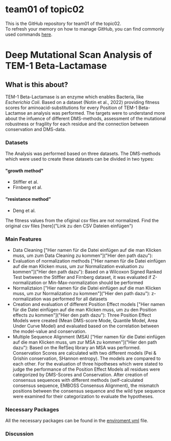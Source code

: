 # team01 of topic02 

 This is the GitHub repository for team01 of the topic02.  
 To refresh your memory on how to manage GitHub, you can find commonly used commands [here](https://github.com/joshnh/Git-Commands). 

# Deep Mutational Scan Analysis of TEM-1 Beta-Lactamase
## What is this about?
TEM-1 Beta-Lactamase is an enzyme which enables Bacteria, like *Escherichia Coli*. Based on a dataset (Notin et al., 2022) providing fitness scores for aminoacid-substitutions for every Position of TEM-1 Beta-Lactamse an analysis was performed. The targets were to understand more about the infuence of different DMS-methods, assessment of the mutational robustness or fragility for each residue and the connection between conservation and DMS-data.

### Datasets
The Analysis was performed based on three datasets. The DMS-methods which were used to create these datasets can be divided in two types:
#### "growth method"
* Stiffler et al.
* Firnberg et al.
#### “resistance method”
* Deng et al.

The fitness values from the ofiginal csv files are not normalized.
Find the original csv files [here]("Link zu den CSV Dateien einfügen")

### Main Features
* Data Cleaning ["Hier namen für die Datei einfügen auf die man Klicken muss, um zum Data Cleaning zu kommen"]("Hier den path dazu"):
* Evaluation of normalization methods ["Hier namen für die Datei einfügen auf die man Klicken muss, um zur Normalization evaluation zu kommen"]("Hier den path dazu"): Based on a Wilcoxon Signed Ranked Test bwtween the Stiffler and Firnberg dataset, it was evaluated if Z-normalization or Min-Max-normalization should be performed
* Normaliztaion ["Hier namen für die Datei einfügen auf die man Klicken muss, um zur Normalization zu kommen"]("Hier den path dazu"): z-normalization was performed for all datasets
* Creation and evaluation of different Position Effect models ["Hier namen für die Datei einfügen auf die man Klicken muss, um zu den Position effects zu kommen"]("Hier den path dazu"): Three Position Effect Models were created (Mean DMS-score Mode, Quantile Model, Area Under Curve Model) and evaluated based on the correlation between the model-value and conservation.
* Multiple Sequence Alignment (MSA) ["Hier namen für die Datei einfügen auf die man Klicken muss, um zur MSA zu kommen"]("Hier den path dazu"): Based on the RefSeq library an MSA was performed. Conservation Scores are calculated with two different models (Pei & Grishin conservation, SHannon entropy). The models are compared to each other. For the evaluation of three hipotheses which were stated to judge the performance of the Position Effect Models all residues were categorized by DMS-Scores and Conservation. After creation of consensus sequences with different methods (self-calculated consensus sequence, EMBOSS Consensus Alignment), the mismatch positions between the consensus sequence and the wild type sequence were examined for their categorization to evaluate the hypotheses.

### Necessary Packages
All the necessary packages can be found in the [enviroment.yml](enviroment.yml) file.

### Discussion